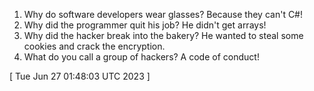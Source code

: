  
1. Why do software developers wear glasses? Because they can't C#!
2. Why did the programmer quit his job? He didn't get arrays!
3. Why did the hacker break into the bakery? He wanted to steal some cookies and crack the encryption.
4. What do you call a group of hackers? A code of conduct!
 
[ 
Tue Jun 27 01:48:03 UTC 2023
 ]
